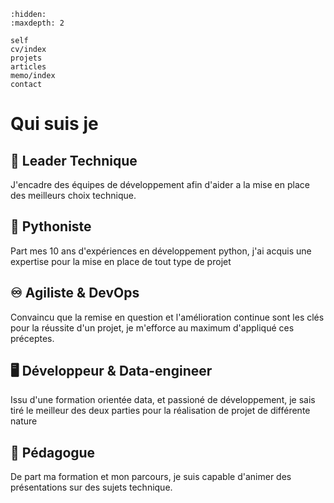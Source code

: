 ```{toctree}
:hidden:
:maxdepth: 2

self
cv/index
projets
articles
memo/index
contact
```

# Qui suis je

## 🥇 __Leader Technique__

J'encadre des équipes de développement afin d'aider a la mise en place des meilleurs choix technique.

## 🐍 __Pythoniste__

Part mes 10 ans d'expériences en développement python,
j'ai acquis une expertise pour la mise en place de tout type de projet

## ♾️ __Agiliste & DevOps__

Convaincu que la remise en question et l'amélioration continue sont les clés pour la réussite d'un projet,
je m'efforce au maximum d'appliqué ces préceptes.

## 🖥️ __Développeur & Data-engineer__

Issu d'une formation orientée data, et passioné de développement, je sais tiré le meilleur des deux parties
pour la réalisation de projet de différente nature

##  🚀 Pédagogue

De part ma formation et mon parcours, je suis capable d'animer des présentations sur des sujets technique.
